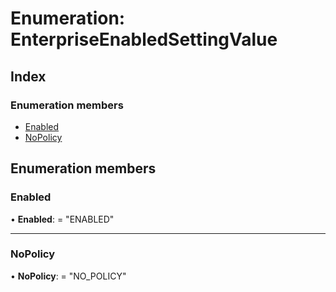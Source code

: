 
# Enumeration: EnterpriseEnabledSettingValue

## Index

### Enumeration members

* [Enabled](enterpriseenabledsettingvalue.md#enabled)
* [NoPolicy](enterpriseenabledsettingvalue.md#nopolicy)

## Enumeration members

###  Enabled

• **Enabled**: = "ENABLED"

___

###  NoPolicy

• **NoPolicy**: = "NO_POLICY"
